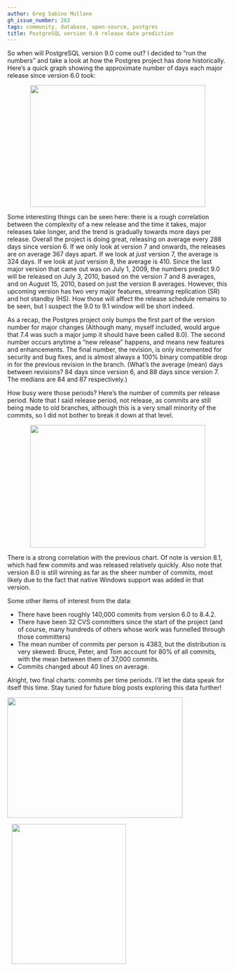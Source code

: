```yaml
---
author: Greg Sabino Mullane
gh_issue_number: 263
tags: community, database, open-source, postgres
title: PostgreSQL version 9.0 release date prediction
---
```




So when will PostgreSQL version 9.0 come out? I decided to “run the numbers” and take a look at how the Postgres project has done historically. Here’s a quick graph showing the approximate number of days each major release since version 6.0 took:

<a href="https://4.bp.blogspot.com/_BSsdd9WIV2k/S2x1d_lS9KI/AAAAAAAAAAU/ur4JnsuCxno/s1600-h/postgres_version_days.png" onblur="try {parent.deselectBloggerImageGracefully();} catch(e) {}"><img alt="" border="0" id="BLOGGER_PHOTO_ID_5434848008473867426" src="/blog/2010/02/05/postgresql-version-90-release-date/image-0.png" style="margin: 0px auto 10px; display: block; text-align: center; cursor: pointer; width: 400px; height: 278px;"/></a>

Some interesting things can be seen here: there is a rough correlation between the complexity of a new release and the time it takes, major releases take longer, and the trend is gradually towards more days per release. Overall the project is doing great, releasing on average every 288 days since version 6. If we only look at version 7 and onwards, the releases are on average 367 days apart. If we look at *just* version 7, the average is 324 days. If we look at *just* version 8, the average is 410. Since the last major version that came out was on July 1, 2009, the numbers predict 9.0 will be released on July 3, 2010, based on the version 7 and 8 averages, and on August 15, 2010, based on just the version 8 averages. However, this upcoming version has two very major features, streaming replication (SR) and hot standby (HS). How those will affect the release schedule remains to be seen, but I suspect the 9.0 to 9.1 window will be short indeed.

As a recap, the Postgres project only bumps the first part of the version number for major changes (Although many, myself included, would argue that 7.4 was such a major jump it should have been called 8.0). The second number occurs anytime a “new release” happens, and means new features and enhancements. The final number, the revision, is only incremented for security and bug fixes, and is almost always a 100% binary compatible drop in for the previous revision in the branch. (What’s the average (mean) days between revisions? 84 days since version 6, and 88 days since version 7. The medians are 84 and 87 respectively.)

How busy were those periods? Here’s the number of commits per release period. Note that I said release period, not release, as commits are still being made to old branches, although this is a very small minority of the commits, so I did not bother to break it down at that level.

<a href="https://3.bp.blogspot.com/_BSsdd9WIV2k/S2yEw2Dtc7I/AAAAAAAAAAc/RY1PclESiQY/s1600-h/postgres_version_commits.png" onblur="try {parent.deselectBloggerImageGracefully();} catch(e) {}"><img alt="" border="0" id="BLOGGER_PHOTO_ID_5434864825009009586" src="/blog/2010/02/05/postgresql-version-90-release-date/image-1.png" style="margin: 0px auto 10px; display: block; text-align: center; cursor: pointer; width: 400px; height: 280px;"/></a>

There is a strong correlation with the previous chart. Of note is version 8.1, which had few commits and was released relatively quickly. Also note that version 8.0 is still winning as far as the sheer number of commits, most likely due to the fact that native Windows support was added in that version.

Some other items of interest from the data:

- There have been roughly 140,000 commits from version 6.0 to 8.4.2.
- There have been 32 CVS committers since the start of the project (and of course, many hundreds of others whose work was funnelled through those committers)
- The mean number of commits per person is 4383, but the distribution is very skewed: Bruce, Peter, and Tom account for 80% of all commits, with the mean between them of 37,000 commits.
- Commits changed about 40 lines on average.

Alright, two final charts: commits per time periods. I’ll let the data speak for itself this time. Stay tuned for future blog posts exploring this data further!

<a href="https://4.bp.blogspot.com/_BSsdd9WIV2k/S2yNYHG1wPI/AAAAAAAAAAk/FzFGLixpN8w/s1600-h/postgres_commits_dow.png" onblur="try {parent.deselectBloggerImageGracefully();} catch(e) {}"><img alt="" border="0" id="BLOGGER_PHOTO_ID_5434874295693459698" src="/blog/2010/02/05/postgresql-version-90-release-date/image-2.png" style="cursor: pointer; width: 400px; height: 275px;"/></a>

<a href="https://2.bp.blogspot.com/_BSsdd9WIV2k/S2yS7-TQuoI/AAAAAAAAAAs/LDxOqcqDKNw/s1600-h/postgres_commits_hour.png" onblur="try {parent.deselectBloggerImageGracefully();} catch(e) {}"><img alt="" border="0" id="BLOGGER_PHOTO_ID_5434880409363069570" src="/blog/2010/02/05/postgresql-version-90-release-date/image-3.png" style="margin:0 0 10px 10px;cursor:pointer; cursor:hand;width: 261px; height: 320px;"/></a>


